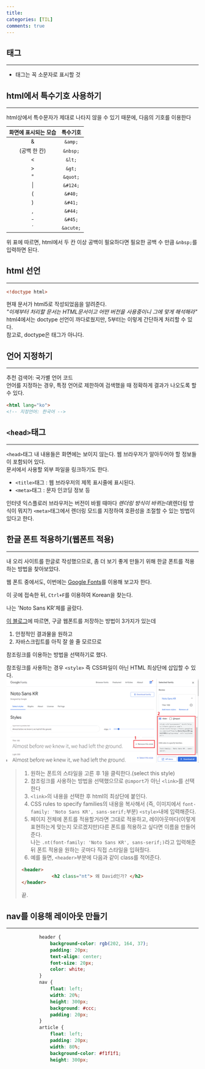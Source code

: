 ```yaml
---
title: 
categories: [TIL]
comments: true
---
```


## 태그
---
- 태그는 꼭 소문자로 표시할 것

## html에서 특수기호 사용하기
---
html상에서 특수문자가 제대로 나타지 않을 수 있기 때문에, 다음의 기호를 이용한다

| 화면에 표시되는 모습 | 특수기호 |
|:-------------:|:--------------:|
| & | `&amp;` |
| (공백 한 칸) | `&nbsp;` |
| < | `&lt;` |
| > | `&gt;`|
| " | `&quot;`|
| &#124; | `&#124;`|
| ( | `&#40;` |
| ) | `&#41;` |
| , | `&#44;` |
| - | `&#45;` |
| &acute; | `&acute;`|   

위 표에 따르면, html에서 두 칸 이상 공백이 필요하다면 필요한 공백 수 만큼 `&nbsp;`를 입력하면 된다.   


 ## html 선언
 ---
 ```html
 <!doctype html>
 ```
 현재 문서가 html5로 작성되었음을 알려준다.   
_"이제부터 처리할 문서는 HTML문서이고 어떤 버전을 사용중이니 그에 맞게 해석해라"_   
html4에서는 doctype 선언이 까다로웠지만, 5부터는 이렇게 간단하게 처리할 수 있다.   
참고로, doctype은 태그가 아니다.

## 언어 지정하기
---
추천 검색어: 국가별 언어 코드   
언어를 지정하는 경우, 특정 언어로 제한하여 검색했을 때 정확하게 결과가 나오도록 할 수 있다.
```html
<html lang="ko">
<!-- 지정언어: 한국어 -->
```

## `<head>`태그
---
`<head>`태그 내 내용들은 화면에는 보이지 않는다. 웹 브라우저가 알아두어야 할 정보들이 포함되어 있다.   
문서에서 사용할 외부 파일을 링크하기도 한다.   
- `<title>`태그 : 웹 브라우저의 제목 표시줄에 표시된다.
- `<meta>`태그 : 문자 인코딩 정보 등

 인터넷 익스플로러 브라우저는 버전이 바뀔 때마다 _렌더링 방식이 바뀌는데_(렌더링 방식이 뭐지?) `<meta>`태그에서 렌더링 모드를 지정하여 호환성을 조절할 수 있는 방법이 있다고 한다.


## 한글 폰트 적용하기(웹폰트 적용)
---
내 오리 사이트를 한글로 작성했으므로, 좀 더 보기 좋게 만들기 위해 한글 폰트를 적용하는 방법을 찾아보았다.   

웹 폰트 중에서도, 이번에는 [Google Fonts](https://fonts.google.com/earlyaccess)를 이용해 보고자 한다.   

이 곳에 접속한 뒤, `Ctrl+F`를 이용하여 Korean을 찾는다.   

나는 'Noto Sans KR'체를 골랐다.   

[이 블로그](https://moolgogiheart.tistory.com/89)에 따르면, 구글 웹폰트를 저장하는 방법이 3가지가 있는데   
1. 안정적인 결과물을 원하고
2. 자바스크립트를 아직 잘 쓸 줄 모르므로   

참조링크를 이용하는 방법을 선택하기로 했다.   

참조링크를 사용하는 경우 `<style>` 즉 CSS파일이 아닌 HTML 최상단에 삽입할 수 있다.   
![사진설명](/assets/img/google_fonts.png)
> 1. 원하는 폰트의 스타일을 고른 후 1을 클릭한다.(select this style)   
> 2. 참조링크를 사용하는 방법을 선택했으므로 `@import`가 아닌 `<link>`를 선택한다
> 3. `<link>`의 내용을 선택한 후 html의 최상단에 붙인다.
> 4. CSS rules to specify families의 내용을 복사해서 (즉, 이미지에서 `font-family: 'Noto Sans KR', sans-serif;`부분) `<style>`내에 입력해준다.
> 5. 페이지 전체에 폰트를 적용할거라면 그대로 적용하고, 레이아웃마다(이렇게 표현하는게 맞는지 모르겠지만)다른 폰트를 적용하고 싶다면 이름을 만들어준다.   
나는 `.nt(font-family: 'Noto Sans KR', sans-serif;)`라고 입력해준 뒤 폰트 적용을 원하는 곳마다 직접 스타일을 입혀줬다.
> 6. 예를 들면, `<header>`부분에 다음과 같이 class를 적어준다.
> ```html
> <header>
>            <h2 class="nt"> 왜 David인가? </h2>
> </header>
>```
> 끝.


## nav를 이용해 레이아웃 만들기
---

```css
            header {
                background-color: rgb(202, 164, 37);
                padding: 20px;
                text-align: center;
                font-size: 20px;
                color: white;
            }
            nav {
                float: left;
                width: 20%;
                height: 300px;
                background: #ccc;
                padding: 20px;
            }
            article {
                float: left;
                padding: 20px;
                width: 80%;
                background-color: #f1f1f1;
                height: 300px;
```

